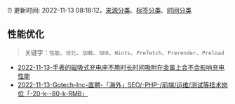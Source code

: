 :alarm_clock: 更新时间: 2022-11-13 08:18:12。[来源分类](../README.md)、[标签分类](../TAGS.md)、[时间分类](../TIMELINE.md)

## 性能优化


> 关键字：`性能`、`优化`、`加载`、`SEO`、`Hints`、`Prefetch`、`Prerender`、`Preload`



- [2022-11-13-手表的磁吸式充电座不用时长时间吸附在金属上会不会影响充电性能](https://www.v2ex.com/t/894868) 
- [2022-11-13-Gotech-Inc-直聘-「海外」SEO/-PHP-/前端/运维/测试等技术岗位「-20-k--80-k-RMB」](https://www.v2ex.com/t/894854) 